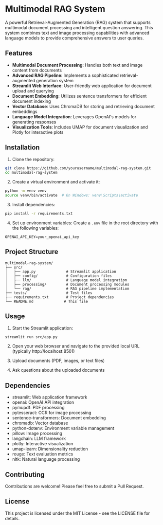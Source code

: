 # Multimodal RAG System

A powerful Retrieval-Augmented Generation (RAG) system that supports multimodal document processing and intelligent question answering. This system combines text and image processing capabilities with advanced language models to provide comprehensive answers to user queries.

## Features

- **Multimodal Document Processing**: Handles both text and image content from documents
- **Advanced RAG Pipeline**: Implements a sophisticated retrieval-augmented generation system
- **Streamlit Web Interface**: User-friendly web application for document upload and querying
- **Document Embedding**: Utilizes sentence transformers for efficient document indexing
- **Vector Database**: Uses ChromaDB for storing and retrieving document embeddings
- **Language Model Integration**: Leverages OpenAI's models for generating responses
- **Visualization Tools**: Includes UMAP for document visualization and Plotly for interactive plots

## Installation

1. Clone the repository:
```bash
git clone https://github.com/yourusername/multimodal-rag-system.git
cd multimodal-rag-system
```

2. Create a virtual environment and activate it:
```bash
python -m venv venv
source venv/bin/activate  # On Windows: venv\Scripts\activate
```

3. Install dependencies:
```bash
pip install -r requirements.txt
```

4. Set up environment variables:
Create a `.env` file in the root directory with the following variables:
```
OPENAI_API_KEY=your_openai_api_key
```

## Project Structure

```
multimodal-rag-system/
├── src/
│   ├── app.py              # Streamlit application
│   ├── config/             # Configuration files
│   ├── llm/                # Language model integration
│   ├── processing/         # Document processing modules
│   └── rag/                # RAG pipeline implementation
├── tests/                  # Test files
├── requirements.txt        # Project dependencies
└── README.md              # This file
```

## Usage

1. Start the Streamlit application:
```bash
streamlit run src/app.py
```

2. Open your web browser and navigate to the provided local URL (typically http://localhost:8501)

3. Upload documents (PDF, images, or text files)

4. Ask questions about the uploaded documents

## Dependencies

- streamlit: Web application framework
- openai: OpenAI API integration
- pymupdf: PDF processing
- pytesseract: OCR for image processing
- sentence-transformers: Document embedding
- chromadb: Vector database
- python-dotenv: Environment variable management
- pillow: Image processing
- langchain: LLM framework
- plotly: Interactive visualization
- umap-learn: Dimensionality reduction
- rouge: Text evaluation metrics
- nltk: Natural language processing

## Contributing

Contributions are welcome! Please feel free to submit a Pull Request.

## License

This project is licensed under the MIT License - see the LICENSE file for details.
